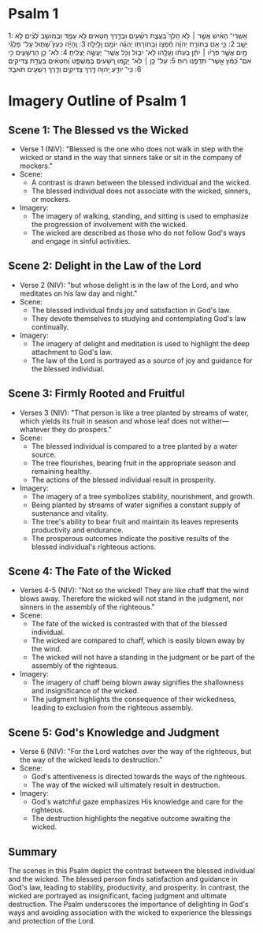 # Psalm 1
1: אַ֥שְֽׁרֵי־ הָאִ֗ישׁ אֲשֶׁ֤ר ׀ לֹ֥א הָלַךְ֮ בַּעֲצַ֪ת רְשָׁ֫עִ֥ים וּבְדֶ֣רֶךְ חַ֭טָּאִים לֹ֥א עָמָ֑ד וּבְמוֹשַׁ֥ב לֵ֝צִ֗ים לֹ֣א יָשָֽׁב׃
2: כִּ֤י אִ֥ם בְּתוֹרַ֥ת יְהוָ֗ה חֶ֫פְצ֥וֹ וּֽבְתוֹרָת֥וֹ יֶהְגֶּ֗ה יוֹמָ֥ם וָלָֽיְלָה׃
3: וְֽהָיָ֗ה כְּעֵץ֮ שָׁת֪וּל עַֽל־ פַּלְגֵ֫י מָ֥יִם אֲשֶׁ֤ר פִּרְי֨וֹ ׀ יִתֵּ֬ן בְּעִתּ֗וֹ וְעָלֵ֥הוּ לֹֽא־ יִבּ֑וֹל וְכֹ֖ל אֲשֶׁר־ יַעֲשֶׂ֣ה יַצְלִֽיחַ׃
4: לֹא־ כֵ֥ן הָרְשָׁעִ֑ים כִּ֥י אִם־ כַּ֝מֹּ֗ץ אֲֽשֶׁר־ תִּדְּפֶ֥נּוּ רֽוּחַ׃
5: עַל־ כֵּ֤ן ׀ לֹא־ יָקֻ֣מוּ רְ֭שָׁעִים בַּמִּשְׁפָּ֑ט וְ֝חַטָּאִ֗ים בַּעֲדַ֥ת צַדִּיקִֽים׃
6: כִּֽי־ יוֹדֵ֣עַ יְ֭הוָה דֶּ֣רֶךְ צַדִּיקִ֑ים וְדֶ֖רֶךְ רְשָׁעִ֣ים תֹּאבֵֽד׃

# Imagery Outline of Psalm 1

## Scene 1: The Blessed vs the Wicked
- Verse 1 (NIV): "Blessed is the one who does not walk in step with the wicked or stand in the way that sinners take or sit in the company of mockers."
- Scene:
  - A contrast is drawn between the blessed individual and the wicked.
  - The blessed individual does not associate with the wicked, sinners, or mockers.
- Imagery:
  - The imagery of walking, standing, and sitting is used to emphasize the progression of involvement with the wicked.
  - The wicked are described as those who do not follow God's ways and engage in sinful activities.

## Scene 2: Delight in the Law of the Lord
- Verse 2 (NIV): "but whose delight is in the law of the Lord, and who meditates on his law day and night."
- Scene:
  - The blessed individual finds joy and satisfaction in God's law.
  - They devote themselves to studying and contemplating God's law continually.
- Imagery:
  - The imagery of delight and meditation is used to highlight the deep attachment to God's law.
  - The law of the Lord is portrayed as a source of joy and guidance for the blessed individual.

## Scene 3: Firmly Rooted and Fruitful
- Verses 3 (NIV): "That person is like a tree planted by streams of water, which yields its fruit in season and whose leaf does not wither—whatever they do prospers."
- Scene:
  - The blessed individual is compared to a tree planted by a water source.
  - The tree flourishes, bearing fruit in the appropriate season and remaining healthy.
  - The actions of the blessed individual result in prosperity.
- Imagery:
  - The imagery of a tree symbolizes stability, nourishment, and growth.
  - Being planted by streams of water signifies a constant supply of sustenance and vitality.
  - The tree's ability to bear fruit and maintain its leaves represents productivity and endurance.
  - The prosperous outcomes indicate the positive results of the blessed individual's righteous actions.

## Scene 4: The Fate of the Wicked
- Verses 4-5 (NIV): "Not so the wicked! They are like chaff that the wind blows away. Therefore the wicked will not stand in the judgment, nor sinners in the assembly of the righteous."
- Scene:
  - The fate of the wicked is contrasted with that of the blessed individual.
  - The wicked are compared to chaff, which is easily blown away by the wind.
  - The wicked will not have a standing in the judgment or be part of the assembly of the righteous.
- Imagery:
  - The imagery of chaff being blown away signifies the shallowness and insignificance of the wicked.
  - The judgment highlights the consequence of their wickedness, leading to exclusion from the righteous assembly.

## Scene 5: God's Knowledge and Judgment
- Verse 6 (NIV): "For the Lord watches over the way of the righteous, but the way of the wicked leads to destruction."
- Scene:
  - God's attentiveness is directed towards the ways of the righteous.
  - The way of the wicked will ultimately result in destruction.
- Imagery:
  - God's watchful gaze emphasizes His knowledge and care for the righteous.
  - The destruction highlights the negative outcome awaiting the wicked.

## Summary

The scenes in this Psalm depict the contrast between the blessed individual and the wicked. The blessed person finds satisfaction and guidance in God's law, leading to stability, productivity, and prosperity. In contrast, the wicked are portrayed as insignificant, facing judgment and ultimate destruction. The Psalm underscores the importance of delighting in God's ways and avoiding association with the wicked to experience the blessings and protection of the Lord.